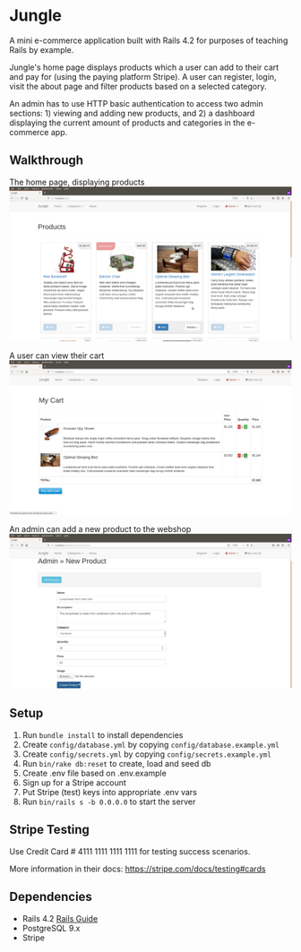 # Jungle

A mini e-commerce application built with Rails 4.2 for purposes of teaching Rails by example. 

Jungle's home page displays products which a user can add to their cart and pay for (using the paying platform Stripe). A user can register, login, visit the about page and filter products based on a selected category. 

An admin has to use HTTP basic authentication to access two admin sections: 1) viewing and adding new products, and 2) a dashboard displaying the current amount of products and categories in the e-commerce app.

## Walkthrough

The home page, displaying products
![Homepage](https://raw.githubusercontent.com/anneloes94/jungle-rails/master/docs/Jungle_homepage.png)

A user can view their cart
![Cart](https://raw.githubusercontent.com/anneloes94/jungle-rails/master/docs/Jungle_MyCart.png)

An admin can add a new product to the webshop
![New_product](https://raw.githubusercontent.com/anneloes94/jungle-rails/master/docs/Jungle_Admin_NewProduct.png)

## Setup

1. Run `bundle install` to install dependencies
2. Create `config/database.yml` by copying `config/database.example.yml`
3. Create `config/secrets.yml` by copying `config/secrets.example.yml`
4. Run `bin/rake db:reset` to create, load and seed db
5. Create .env file based on .env.example
6. Sign up for a Stripe account
7. Put Stripe (test) keys into appropriate .env vars
8. Run `bin/rails s -b 0.0.0.0` to start the server

## Stripe Testing

Use Credit Card # 4111 1111 1111 1111 for testing success scenarios.

More information in their docs: <https://stripe.com/docs/testing#cards>

## Dependencies

* Rails 4.2 [Rails Guide](http://guides.rubyonrails.org/v4.2/)
* PostgreSQL 9.x
* Stripe
